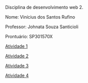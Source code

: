 Disciplina de desenvolvimento web 2.

Nome: Vinícius dos Santos Rufino

Professor: Johnata Souza Santicioli

Prontuário: SP301570X
  
[Atividade 1](atividades/A1//index.html)

[Atividade 2](atividades/A2/index.html)

[Atividade 3](atividades/A3/index.html)

[Atividade 4](atividades/A4/index.html)
